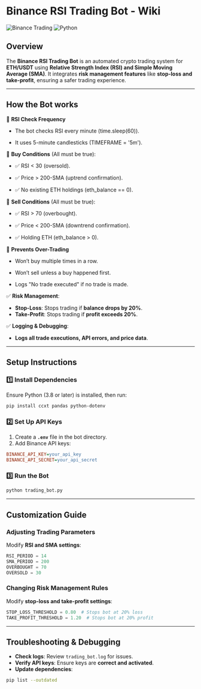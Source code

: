 # Binance RSI Trading Bot - Wiki

![Binance Trading](https://img.shields.io/badge/Binance-Trading-yellow.svg) ![Python](https://img.shields.io/badge/Python-3.8+-blue.svg)

## Overview
The **Binance RSI Trading Bot** is an automated crypto trading system for **ETH/USDT** using **Relative Strength Index (RSI) and Simple Moving Average (SMA)**. It integrates **risk management features** like **stop-loss and take-profit**, ensuring a safer trading experience.

---
## How the Bot works

🔹 **RSI Check Frequency**

- The bot checks RSI every minute (time.sleep(60)).

- It uses 5-minute candlesticks (TIMEFRAME = '5m').

🔵 **Buy Conditions** (All must be true):

- ✅ RSI < 30 (oversold).

- ✅ Price > 200-SMA (uptrend confirmation).

- ✅ No existing ETH holdings (eth_balance == 0).

🔴 **Sell Conditions** (All must be true):

- ✅ RSI > 70 (overbought).

- ✅ Price < 200-SMA (downtrend confirmation).

- ✅ Holding ETH (eth_balance > 0).

🔹 **Prevents Over-Trading**

- Won’t buy multiple times in a row.

- Won’t sell unless a buy happened first.

- Logs "No trade executed" if no trade is made.

✅ **Risk Management**:
   - **Stop-Loss**: Stops trading if **balance drops by 20%**.
   - **Take-Profit**: Stops trading if **profit exceeds 20%**.

✅ **Logging & Debugging**:
   - **Logs all trade executions, API errors, and price data**.

---
## Setup Instructions
### 1️⃣ Install Dependencies
Ensure Python (3.8 or later) is installed, then run:
```bash
pip install ccxt pandas python-dotenv
```

### 2️⃣ Set Up API Keys
1. Create a **`.env`** file in the bot directory.
2. Add Binance API keys:
```ini
BINANCE_API_KEY=your_api_key
BINANCE_API_SECRET=your_api_secret
```

### 3️⃣ Run the Bot
```bash
python trading_bot.py
```

---
## Customization Guide
### Adjusting Trading Parameters
Modify **RSI and SMA settings**:
```python
RSI_PERIOD = 14
SMA_PERIOD = 200
OVERBOUGHT = 70
OVERSOLD = 30
```

### Changing Risk Management Rules
Modify **stop-loss and take-profit settings**:
```python
STOP_LOSS_THRESHOLD = 0.80  # Stops bot at 20% loss
TAKE_PROFIT_THRESHOLD = 1.20  # Stops bot at 20% profit
```

---
## Troubleshooting & Debugging
- **Check logs**: Review `trading_bot.log` for issues.
- **Verify API keys**: Ensure keys are **correct and activated**.
- **Update dependencies**:
```bash
pip list --outdated
```


